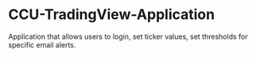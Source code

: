 # CCU-TradingView-Application
Application that allows users to login, set ticker values, set thresholds for specific email alerts.
